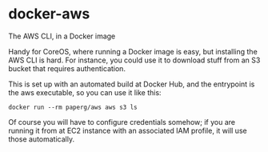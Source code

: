 # docker-aws
The AWS CLI, in a Docker image

Handy for CoreOS, where running a Docker image is easy, but installing the AWS
CLI is hard. For instance, you could use it to download stuff from an S3 bucket
that requires authentication.

This is set up with an automated build at Docker Hub, and the entrypoint is the
aws executable, so you can use it like this:

    docker run --rm paperg/aws aws s3 ls

Of course you will have to configure credentials somehow; if you are running it
from at EC2 instance with an associated IAM profile, it will use those
automatically.
